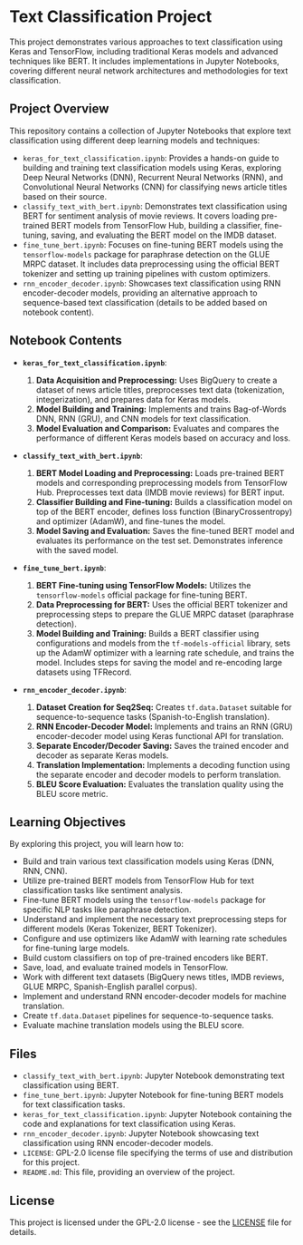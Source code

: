 # Text Classification Project

This project demonstrates various approaches to text classification using Keras and TensorFlow, including traditional Keras models and advanced techniques like BERT. It includes implementations in Jupyter Notebooks, covering different neural network architectures and methodologies for text classification.

## Project Overview

This repository contains a collection of Jupyter Notebooks that explore text classification using different deep learning models and techniques:

*   `keras_for_text_classification.ipynb`: Provides a hands-on guide to building and training text classification models using Keras, exploring Deep Neural Networks (DNN), Recurrent Neural Networks (RNN), and Convolutional Neural Networks (CNN) for classifying news article titles based on their source.
*   `classify_text_with_bert.ipynb`: Demonstrates text classification using BERT for sentiment analysis of movie reviews. It covers loading pre-trained BERT models from TensorFlow Hub, building a classifier, fine-tuning, saving, and evaluating the BERT model on the IMDB dataset.
*   `fine_tune_bert.ipynb`: Focuses on fine-tuning BERT models using the `tensorflow-models` package for paraphrase detection on the GLUE MRPC dataset. It includes data preprocessing using the official BERT tokenizer and setting up training pipelines with custom optimizers.
*   `rnn_encoder_decoder.ipynb`: Showcases text classification using RNN encoder-decoder models, providing an alternative approach to sequence-based text classification (details to be added based on notebook content).

## Notebook Contents

*   **`keras_for_text_classification.ipynb`**:
    1.  **Data Acquisition and Preprocessing:** Uses BigQuery to create a dataset of news article titles, preprocesses text data (tokenization, integerization), and prepares data for Keras models.
    2.  **Model Building and Training:** Implements and trains Bag-of-Words DNN, RNN (GRU), and CNN models for text classification.
    3.  **Model Evaluation and Comparison:** Evaluates and compares the performance of different Keras models based on accuracy and loss.

*   **`classify_text_with_bert.ipynb`**:
    1.  **BERT Model Loading and Preprocessing:** Loads pre-trained BERT models and corresponding preprocessing models from TensorFlow Hub. Preprocesses text data (IMDB movie reviews) for BERT input.
    2.  **Classifier Building and Fine-tuning:** Builds a classification model on top of the BERT encoder, defines loss function (BinaryCrossentropy) and optimizer (AdamW), and fine-tunes the model.
    3.  **Model Saving and Evaluation:** Saves the fine-tuned BERT model and evaluates its performance on the test set. Demonstrates inference with the saved model.

*   **`fine_tune_bert.ipynb`**:
    1.  **BERT Fine-tuning using TensorFlow Models:** Utilizes the `tensorflow-models` official package for fine-tuning BERT.
    2.  **Data Preprocessing for BERT:** Uses the official BERT tokenizer and preprocessing steps to prepare the GLUE MRPC dataset (paraphrase detection).
    3.  **Model Building and Training:** Builds a BERT classifier using configurations and models from the `tf-models-official` library, sets up the AdamW optimizer with a learning rate schedule, and trains the model. Includes steps for saving the model and re-encoding large datasets using TFRecord.

*   **`rnn_encoder_decoder.ipynb`**:
    1.  **Dataset Creation for Seq2Seq:** Creates `tf.data.Dataset` suitable for sequence-to-sequence tasks (Spanish-to-English translation).
    2.  **RNN Encoder-Decoder Model:** Implements and trains an RNN (GRU) encoder-decoder model using Keras functional API for translation.
    3.  **Separate Encoder/Decoder Saving:** Saves the trained encoder and decoder as separate Keras models.
    4.  **Translation Implementation:** Implements a decoding function using the separate encoder and decoder models to perform translation.
    5.  **BLEU Score Evaluation:** Evaluates the translation quality using the BLEU score metric.

## Learning Objectives

By exploring this project, you will learn how to:

*   Build and train various text classification models using Keras (DNN, RNN, CNN).
*   Utilize pre-trained BERT models from TensorFlow Hub for text classification tasks like sentiment analysis.
*   Fine-tune BERT models using the `tensorflow-models` package for specific NLP tasks like paraphrase detection.
*   Understand and implement the necessary text preprocessing steps for different models (Keras Tokenizer, BERT Tokenizer).
*   Configure and use optimizers like AdamW with learning rate schedules for fine-tuning large models.
*   Build custom classifiers on top of pre-trained encoders like BERT.
*   Save, load, and evaluate trained models in TensorFlow.
*   Work with different text datasets (BigQuery news titles, IMDB reviews, GLUE MRPC, Spanish-English parallel corpus).
*   Implement and understand RNN encoder-decoder models for machine translation.
*   Create `tf.data.Dataset` pipelines for sequence-to-sequence tasks.
*   Evaluate machine translation models using the BLEU score.

## Files

*   `classify_text_with_bert.ipynb`: Jupyter Notebook demonstrating text classification using BERT.
*   `fine_tune_bert.ipynb`: Jupyter Notebook for fine-tuning BERT models for text classification tasks.
*   `keras_for_text_classification.ipynb`: Jupyter Notebook containing the code and explanations for text classification using Keras.
*   `rnn_encoder_decoder.ipynb`: Jupyter Notebook showcasing text classification using RNN encoder-decoder models.
*   `LICENSE`: GPL-2.0 license file specifying the terms of use and distribution for this project.
*   `README.md`: This file, providing an overview of the project.

## License

This project is licensed under the GPL-2.0 license - see the [LICENSE](LICENSE) file for details.
